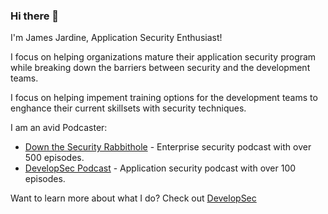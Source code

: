 ### Hi there 👋

I'm James Jardine, Application Security Enthusiast!

I focus on helping organizations mature their application security program while breaking down the barriers between security and the development teams. 

I focus on helping impement training options for the development teams to enghance their current skillsets with security techniques.

I am an avid Podcaster:
- <a href="http://podcast.wh1t3rabbit.net">Down the Security Rabbithole</a> - Enterprise security podcast with over 500 episodes. 
- <a href="http://podcast.developsec.com">DevelopSec Podcast</a> - Application security podcast with over 100 episodes.

Want to learn more about what I do? Check out <a href="www.developsec.com">DevelopSec</a>


